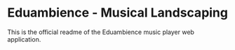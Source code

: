# Eduambience - Musical Landscaping

This is the official readme of the Eduambience music player web application.
